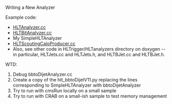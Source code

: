Writing a New Analyzer

Example code:

 - [HLTAnalyzer.cc](https://github.com/cms-sw/cmssw/blob/CMSSW_8_1_X/HLTrigger/HLTanalyzers/src/HLTAnalyzer.cc/ "HLT Analyzer")
 - [HLTBitAnalyzer.cc](https://github.com/cms-sw/cmssw/blob/CMSSW_8_1_X/HLTrigger/HLTanalyzers/src/HLTBitAnalyzer.cc/ "HLT Bit Analyzer")
 - My SimpleHLTAnalyzer
 - [HLTScoutingCaloProducer.cc](https://cmssdt.cern.ch/SDT/doxygen/CMSSW_8_0_9/doc/html/de/d43/HLTScoutingCaloProducer_8cc_source.html "HLT Scouting Calo Producer")
 - Also, see other code in HLTrigger/HLTanalyzers directory on doxygen -- in particular, HLTJets.cc and HLTJets.h, and HLTBJet.cc and HLTBJet.h.

WTD:

1. Debug bbtoDijetAnalyzer.cc
2. Create a copy of the hlt_bbtoDijetV11.py replacing the lines corresponding to SimpleHLTAnalyzer with bbtoDijetAnalyzer
3. Try to run with cmsRun locally on a small sample
4. Try to run with CRAB on a small-ish sample to test memory management
